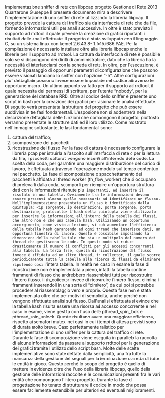 Implementazione sniffer di rete con libpcap
progetto Gestione di Rete 2013
Quartarone Giuseppe
Il presente documento mira a descrivere l'implementazione di uno sniffer di rete utilizzando la libreria
libpcap. Il progetto prevede la cattura del traffico sia da interfaccia di rete che da file, fornendo
informazioni utili per anali successive. In oltre è stato previsto il supporto ad rrdtool il quale prevede la
creazione di grafici riportanti i risultati delle anali effettuate.
Il progetto è stato sviluppato con il linguaggio C, su un sistema linux con kernel 2.6.43.8-
1.fc15.i686.PAE. Per la compilazione è necessario installare oltre alla libreria libpcap anche le librerie
per il supporto ad rrdtool. La cattura da interfaccia di rete è possibile solo se si dispongono dei diritti di
amministratore, dato che la libreria ha la necessità di interfacciarsi con la scheda di rete. In oltre, per
l'esecuzione, è previsto il passaggio di opportuni parametri di configurazione che possono essere
visionati lanciano lo sniffer con l'opzione “-h”. Altre configurazioni piu` dettagliate possono invece
essere impostate nel codice attraverso le opportune macro. Un ultimo appunto va fatto per il supporto
ad rrdtool, il quale necessita dei permessi di scrittura, per l'utente “nobody”, per la generazione del
database RRD. Oltre al codice dello sniffer è presente uno script in bash per la creazione dei grafici per
visionare le analisi effettuate.
Di seguito verrà presentata la struttura del progetto che può essere suddivisa in tre fasi fondamentali.
L'esposione non si addentrerà nella descrizione dettagliata delle funzioni che compongono il progetto,
piuttosto verranno presentate le strutture dati ed il loro utilizzo.
Come mostrato nell'immagine sottostante, le fasi fondamentali sono:
1. cattura del traffico;
2. scomposizone dei pacchetti
3. ricostruzione del flusso
Per la fase di cattura è necessario configurare la libreria pcap per istruirla all'ascolto sull'interfaccia di
rete o per la lettura da file, i pacchetti catturati vengono inseriti all'interndo delle code. La scelta della
coda, per garantire una maggiore distriburzione del carico di lavoro, è effettuata attraverso l'operazione
modulo sul tempo contentuo nel pacchetto.
La fase di scomposizione o spacchettamento dei pacchetti è affidata ai thread worker (th_flow_worker)
che si occupano di prelevarli dalla coda, scomporli per riempire un'opportuna struttura dati con le
informazioni ritenute piu` importanti, ed inserire il risutato in una tabella.
Ovviamente tra le informazioni devono essere presenti almeno quelle necessarie ad identificare un
flusso. Nell'implementazione presentata un flusso è identificato dalla quintupla:
<ip sorgente, ip destinazione, porta sorgente, porta destinazione, protocollo>
L'hash della quintupla viene utilizzato per inserire le informazioni all'interno della tabella dei flussi, che
altro non è che una tabella hash.
Utilizzando un opportuno accorgimento, come visto a lezione, si può aumentare l'efficienza della
tabella hash garantendo ad ogni thread che inserisce dati, un opportuna finestra di lavoro. Questo è
possibile impostando la dimensione della tabella tale che sia un multipolo del numero dei thread che
gestiscono le code. In questo modo si riduce drasticamente il numero di conflitti per gli accessi
concorrenti alla tabella.
La terza fase, quella di ricostruzione del flusso invece è affidata ad un altro thread, th_collector, il
quale scorre periodicamente tutta la tabella alla ricerca di flussi da eliminare ripulendo cosi` l'intera
tabella. In realtà nel caso in esame la fase di ricostruzione non è implementata a pieno, infatti la tabella
contine frammenti di flusso che andrebbero riassemblati tutti per riscostruire l'intero flusso. Il
th_collector invece di ricostruire l'intero flusso, elimina i frammenti inserendoli in una sorta di
“cimitero”, da cui poi si potrebbe procedere al riassemblaggio vero e proprio. Questa fase non è stata
implementata oltre che per motivi di semplicità, anche perchè non vengono effettuate analisi sul flusso.
Dall'analisi effettuata si evince che la tabella hash risulta essere una risorsa ad accesso concorrente e
nel caso in esame, viene gestita con l'uso delle pthread_spin_lock e pthread_spin_unlock. Queste
risultano avere una maggiore efficienza, rispetto ai semafori mutex, nei casi in cui i tempi di attesa
previsti sono di durata molto breve. Caso perfettamente ralistico per l'implementazione di uno sniffer
per la cattura del traffico di rete.
Durante la fase di scomposizione viene eseguita in parallelo la raccolta di alcune informazioni da
passare al supporto rrdtool per la generazione dei grafici tramite l'utilizzo dello script bash.
Molte delle scelte implementative sono state dettate dalla semplicità, una fra tutte la mancanza della
gestione dei segnali per la terminazione corretta di tutte le entità in gioco. Questo perché lo scopo del
progetto è quello di mettere in evidenza oltre che l'uso della libreria libpcap, quello della gestione delle
informzioni raccolte e le comunicazioni presenti fra le vari entità che compongono l'intero progetto.
Durante la fase di progettazione ho tenato di strutturare il codice in modo che possa essere facilemente
estendibile per ulteriori ed eventuali miglioramenti.

